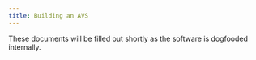 ```yaml
---
title: Building an AVS
---
```


These documents will be filled out shortly as the software is dogfooded internally.